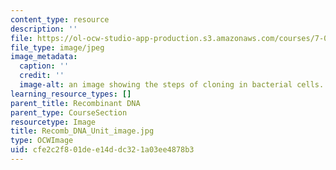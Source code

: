 ```yaml
---
content_type: resource
description: ''
file: https://ol-ocw-studio-app-production.s3.amazonaws.com/courses/7-01sc-fundamentals-of-biology-fall-2011/cfe2c2f801dee14ddc321a03ee4878b3_Recomb_DNA_Unit_image.jpg
file_type: image/jpeg
image_metadata:
  caption: ''
  credit: ''
  image-alt: an image showing the steps of cloning in bacterial cells.
learning_resource_types: []
parent_title: Recombinant DNA
parent_type: CourseSection
resourcetype: Image
title: Recomb_DNA_Unit_image.jpg
type: OCWImage
uid: cfe2c2f8-01de-e14d-dc32-1a03ee4878b3
---
```

